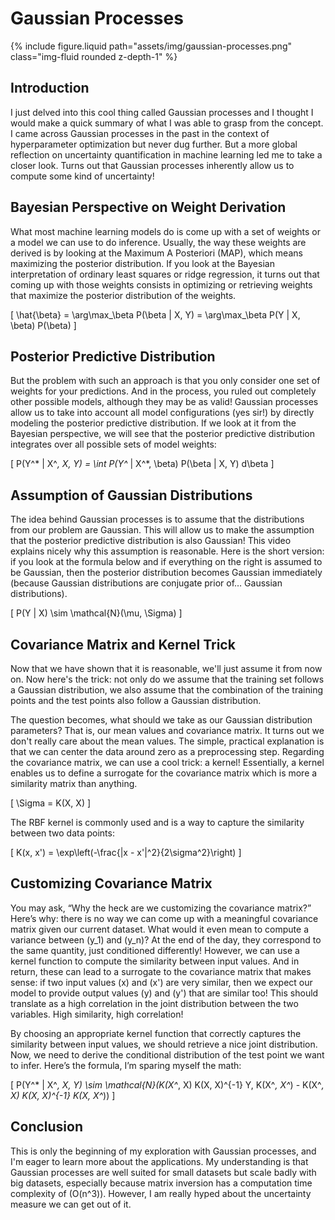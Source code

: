 # Gaussian Processes

{% include figure.liquid path="assets/img/gaussian-processes.png" class="img-fluid rounded z-depth-1" %}

## Introduction
I just delved into this cool thing called Gaussian processes and I thought I would make a quick summary of what I was able to grasp from the concept. I came across Gaussian processes in the past in the context of hyperparameter optimization but never dug further. But a more global reflection on uncertainty quantification in machine learning led me to take a closer look. Turns out that Gaussian processes inherently allow us to compute some kind of uncertainty!

## Bayesian Perspective on Weight Derivation
What most machine learning models do is come up with a set of weights or a model we can use to do inference. Usually, the way these weights are derived is by looking at the Maximum A Posteriori (MAP), which means maximizing the posterior distribution. If you look at the Bayesian interpretation of ordinary least squares or ridge regression, it turns out that coming up with those weights consists in optimizing or retrieving weights that maximize the posterior distribution of the weights.

\[
\hat{\beta} = \arg\max_\beta P(\beta | X, Y) = \arg\max_\beta P(Y | X, \beta) P(\beta)
\]

## Posterior Predictive Distribution
But the problem with such an approach is that you only consider one set of weights for your predictions. And in the process, you ruled out completely other possible models, although they may be as valid! Gaussian processes allow us to take into account all model configurations (yes sir!) by directly modeling the posterior predictive distribution. If we look at it from the Bayesian perspective, we will see that the posterior predictive distribution integrates over all possible sets of model weights:

\[
P(Y^* | X^*, X, Y) = \int P(Y^* | X^*, \beta) P(\beta | X, Y) d\beta
\]

## Assumption of Gaussian Distributions
The idea behind Gaussian processes is to assume that the distributions from our problem are Gaussian. This will allow us to make the assumption that the posterior predictive distribution is also Gaussian! This video explains nicely why this assumption is reasonable. Here is the short version: if you look at the formula below and if everything on the right is assumed to be Gaussian, then the posterior distribution becomes Gaussian immediately (because Gaussian distributions are conjugate prior of… Gaussian distributions).

\[
P(Y | X) \sim \mathcal{N}(\mu, \Sigma)
\]

## Covariance Matrix and Kernel Trick
Now that we have shown that it is reasonable, we'll just assume it from now on. Now here's the trick: not only do we assume that the training set follows a Gaussian distribution, we also assume that the combination of the training points and the test points also follow a Gaussian distribution.

The question becomes, what should we take as our Gaussian distribution parameters? That is, our mean values and covariance matrix. It turns out we don't really care about the mean values. The simple, practical explanation is that we can center the data around zero as a preprocessing step. Regarding the covariance matrix, we can use a cool trick: a kernel! Essentially, a kernel enables us to define a surrogate for the covariance matrix which is more a similarity matrix than anything. 

\[
\Sigma = K(X, X)
\]

The RBF kernel is commonly used and is a way to capture the similarity between two data points:

\[
K(x, x') = \exp\left(-\frac{\|x - x'\|^2}{2\sigma^2}\right)
\]

## Customizing Covariance Matrix
You may ask, “Why the heck are we customizing the covariance matrix?” Here’s why: there is no way we can come up with a meaningful covariance matrix given our current dataset. What would it even mean to compute a variance between \(y_1\) and \(y_n\)? At the end of the day, they correspond to the same quantity, just conditioned differently! However, we can use a kernel function to compute the similarity between input values. And in return, these can lead to a surrogate to the covariance matrix that makes sense: if two input values \(x\) and \(x'\) are very similar, then we expect our model to provide output values \(y\) and \(y'\) that are similar too! This should translate as a high correlation in the joint distribution between the two variables. High similarity, high correlation!

By choosing an appropriate kernel function that correctly captures the similarity between input values, we should retrieve a nice joint distribution. Now, we need to derive the conditional distribution of the test point we want to infer. Here’s the formula, I’m sparing myself the math:

\[
P(Y^* | X^*, X, Y) \sim \mathcal{N}(K(X^*, X) K(X, X)^{-1} Y, K(X^*, X^*) - K(X^*, X) K(X, X)^{-1} K(X, X^*))
\]

## Conclusion
This is only the beginning of my exploration with Gaussian processes, and I'm eager to learn more about the applications. My understanding is that Gaussian processes are well suited for small datasets but scale badly with big datasets, especially because matrix inversion has a computation time complexity of \(O(n^3)\). However, I am really hyped about the uncertainty measure we can get out of it.


